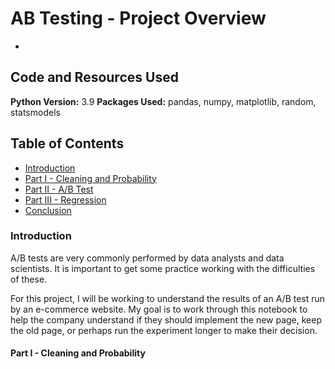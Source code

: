 # AB Testing - Project Overview
- 


## Code and Resources Used
**Python Version:** 3.9
**Packages Used:** pandas, numpy, matplotlib, random, statsmodels

## Table of Contents
- [Introduction](#intro)
- [Part I - Cleaning and Probability](#probability)
- [Part II - A/B Test](#ab_test)
- [Part III - Regression](#regression)
- [Conclusion](#should-the-new-page-replace-the-old-page)

<a id='intro'></a>
### Introduction

A/B tests are very commonly performed by data analysts and data scientists.  It is important to get some practice working with the difficulties of these.

For this project, I will be working to understand the results of an A/B test run by an e-commerce website. My goal is to work through this notebook to help the company understand if they should implement the new page, keep the old page, or perhaps run the experiment longer to make their decision.

<a id='probability'></a>
#### Part I - Cleaning and Probability
